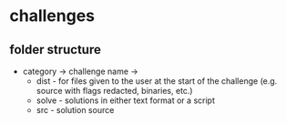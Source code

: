 # challenges

## folder structure
* category -> challenge name ->
    - dist - for files given to the user at the start of the challenge (e.g. source with flags redacted, binaries, etc.)
    - solve - solutions in either text format or a script
    - src - solution source 